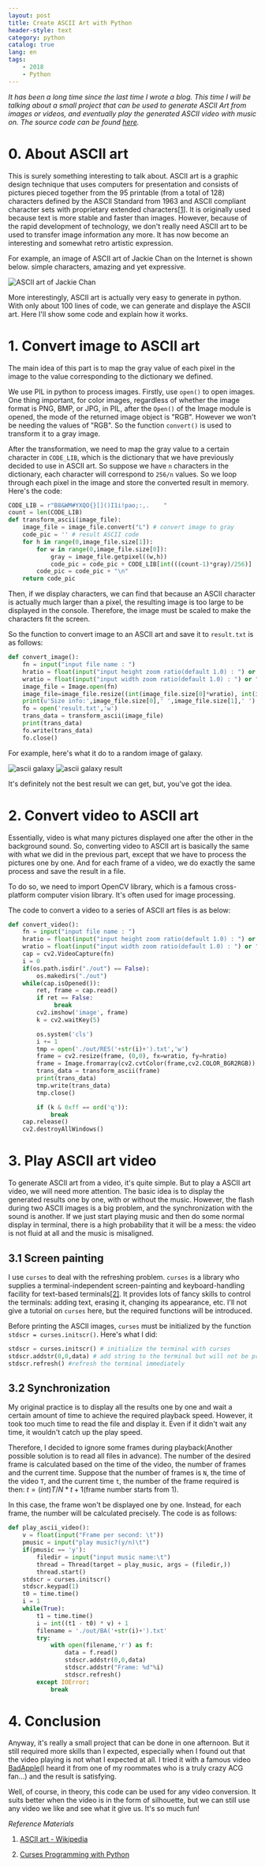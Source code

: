 ```yaml
---
layout: post
title: Create ASCII Art with Python
header-style: text
category: python
catalog: true
lang: en
tags: 
    - 2018
    - Python
---
```


*It has been a long time since the last time I wrote a blog. This time I will be talking about a small project that can be used to generate ASCII Art from images or videos, and eventually play the generated ASCII video with music on. The source code can be found [here](https://github.com/Donche/ASCII_ART).*   

# 0. About ASCII art

This is surely something interesting to talk about. ASCII art is a graphic design technique that uses computers for presentation and consists of pictures pieced together from the 95 printable (from a total of 128) characters defined by the ASCII Standard from 1963 and ASCII compliant character sets with proprietary extended characters[[1]](#1). It is originally used because text is more stable and faster than images. However, because of the rapid development of technology, we don't really need ASCII art to be used to transfer image information any more. It has now become an interesting and somewhat retro artistic expression.   

For example, an image of ASCII art of Jackie Chan on the Internet is shown below. simple characters, amazing and yet expressive.   

![ASCII art of Jackie Chan](http://www.asciify.net/ascii/image/4672/jackie-chan.png)

More interestingly, ASCII art is actually very easy to generate in python. With only about 100 lines of code, we can generate and displaye the ASCII art. Here I'll show some code and explain how it works.   

# 1. Convert image to ASCII art

The main idea of this part is to map the gray value of each pixel in the image to the value corresponding to the dictionary we defined.   

We use PIL in python to process images. Firstly, use `open()` to open images. One thing important, for color images, regardless of whether the image format is PNG, BMP, or JPG, in PIL, after the `Open()` of the Image module is opened, the mode of the returned image object is "RGB". However we won't be needing the values of "RGB". So the function `convert()` is used to transform it to a gray image.   

After the transformation, we need to map the gray value to a certain character in `CODE_LIB`, which is the dictionary that we have previously decided to use in ASCII art. So suppose we have `n` characters in the dictionary, each character will correspond to `256/n` values. So we loop through each pixel in the image and store the converted result in memory. Here's the code:   

```python
CODE_LIB = r"B8&WM#YXQO{}[]()I1i!pao;:,.    "
count = len(CODE_LIB)
def transform_ascii(image_file): 
    image_file = image_file.convert("L") # convert image to gray
    code_pic = '' # result ASCII code
    for h in range(0,image_file.size[1]):
        for w in range(0,image_file.size[0]): 
            gray = image_file.getpixel((w,h))
            code_pic = code_pic + CODE_LIB[int(((count-1)*gray)/256)]
        code_pic = code_pic + "\n" 
    return code_pic
```

Then, if we display characters, we can find that because an ASCII character is actually much larger than a pixel, the resulting image is too large to be displayed in the console. Therefore, the image must be scaled to make the characters fit the screen.

So the function to convert image to an ASCII art and save it to `result.txt` is as follows:

```python
def convert_image():
    fn = input("input file name : ")
    hratio = float(input("input height zoom ratio(default 1.0) : ") or "1.0")
    wratio = float(input("input width zoom ratio(default 1.0) : ") or "1.0")
    image_file = Image.open(fn)
    image_file=image_file.resize((int(image_file.size[0]*wratio), int(image_file.size[1]*hratio)))
    print(u'Size info:',image_file.size[0],' ',image_file.size[1],' ')
    fo = open('result.txt','w')
    trans_data = transform_ascii(image_file)
    print(trans_data)
    fo.write(trans_data)
    fo.close()
```

For example, here's what it do to a random image of galaxy.



![ascii galaxy](/img/ascii_galaxy.jpg)
![ascii galaxy result](/img/ascii_galaxy_result.png)


It's definitely not the best result we can get, but, you've got the idea.

# 2. Convert video to ASCII art

Essentially, video is what many pictures displayed one after the other in the background sound. So, converting video to ASCII art is basically the same with what we did in the previous part, except that we have to process the pictures one by one. And for each frame of a video, we do exactly the same process and save the result in a file.   

To do so, we need to import OpenCV library, which is a famous cross-platform computer vision library. It's often used for image processing.    

The code to convert a video to a series of ASCII art files is as below:

```python
def convert_video():
    fn = input("input file name : ")
    hratio = float(input("input height zoom ratio(default 1.0) : ") or "1.0")
    wratio = float(input("input width zoom ratio(default 1.0) : ") or "1.0")
    cap = cv2.VideoCapture(fn) 
    i = 0
    if(os.path.isdir("./out") == False):
        os.makedirs("./out")
    while(cap.isOpened()): 
        ret, frame = cap.read() 
        if ret == False:
             break
        cv2.imshow('image', frame) 
        k = cv2.waitKey(5)

        os.system('cls') 
        i += 1
        tmp = open('./out/RES('+str(i)+').txt','w') 
        frame = cv2.resize(frame, (0,0), fx=wratio, fy=hratio)
        frame = Image.fromarray(cv2.cvtColor(frame,cv2.COLOR_BGR2RGB)) 
        trans_data = transform_ascii(frame) 
        print(trans_data) 
        tmp.write(trans_data) 
        tmp.close() 

        if (k & 0xff == ord('q')): 
            break 
    cap.release() 
    cv2.destroyAllWindows() 
```

# 3. Play ASCII art video

To generate ASCII art from a video, it's quite simple. But to play a ASCII art video, we will need more attention. The basic idea is to display the generated results one by one, with or without the music. However, the flash during two ASCII images is a big problem, and the synchronization with the sound is another. If we just start playing music and then do some normal display in terminal, there is a high probability that it will be a mess: the video is not fluid at all and the music is misaligned.

## 3.1 Screen painting

I use `curses` to deal with the refreshing problem. `curses` is a library who supplies a terminal-independent screen-painting and keyboard-handling facility for text-based terminals[[2]](#2). It provides lots of fancy skills to control the terminals: adding text, erasing it, changing its appearance, etc. I'll not give a tutorial on `curses` here, but the required functions will be introduced.

Before printing the ASCII images, `curses` must be initialized by the function `stdscr = curses.initscr()`. Here's what I did:

```python
stdscr = curses.initscr() # initialize the terminal with curses
stdscr.addstr(0,0,data) # add string to the terminal but will not be printed
stdscr.refresh() #refresh the terminal immediately
```

## 3.2 Synchronization

My original practice is to display all the results one by one and wait a certain amount of time to achieve the required playback speed. However, it took too much time to read the file and display it. Even if it didn't wait any time, it wouldn't catch up the play speed.

Therefore, I decided to ignore some frames during playback(Another possible solution is to read all files in advance). The number of the desired frame is calculated based on the time of the video, the number of frames and the current time. Suppose that the number of frames is `N`, the time of the video `T`, and the current time `t`, the number of the frame required is then: $t = (int)T/N*t+1$(frame number starts from 1). 

In this case, the frame won't be displayed one by one. Instead, for each frame, the number will be calculated precisely. The code is as follows:

```python
def play_ascii_video():
    v = float(input("Frame per second: \t"))
    pmusic = input("play music?(y/n)\t")
    if(pmusic == 'y'):
        filedir = input("input music name:\t")
        thread = Thread(target = play_music, args = (filedir,))
        thread.start()
    stdscr = curses.initscr()
    stdscr.keypad(1)
    t0 = time.time()
    i = 1
    while(True):
        t1 = time.time()
        i = int((t1 - t0) * v) + 1
        filename = './out/BA('+str(i)+').txt'
        try:
            with open(filename,'r') as f:
                data = f.read()
                stdscr.addstr(0,0,data)
                stdscr.addstr("Frame: %d"%i)
                stdscr.refresh()
        except IOError:
            break
```

# 4. Conclusion

Anyway, it's really a small project that can be done in one afternoon. But it still required more skills than I expected, especially when I found out that the video playing is not what I expected at all. I tried it with a famous video [BadApple](https://www.youtube.com/watch?v=FtutLA63Cp8)(I heard it from one of my roommates who is a truly crazy ACG fan...) and the result is satisfying.

Well, of course, in theory, this code can be used for any video conversion. It suits better when the video is in the form of silhouette, but we can still use any video we like and see what it give us. It's so much fun!

*Reference Materials*

1. <span id="1"></span> [ASCII art - Wikipedia](https://en.wikipedia.org/wiki/ASCII_art)    

2. <span id="1"></span>[Curses Programming with Python](https://docs.python.org/3/howto/curses.html)

